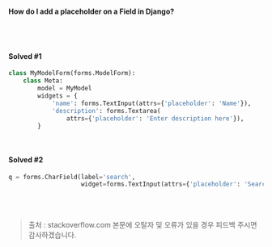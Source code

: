 #### How do I add a placeholder on a Field in Django?
<br><br>
#### Solved #1
```python
class MyModelForm(forms.ModelForm):
    class Meta:
        model = MyModel
        widgets = {
            'name': forms.TextInput(attrs={'placeholder': 'Name'}),
            'description': forms.Textarea(
                attrs={'placeholder': 'Enter description here'}),
        }
```
<br>

#### Solved #2
```python        
q = forms.CharField(label='search', 
                    widget=forms.TextInput(attrs={'placeholder': 'Search'}))
```

<br><br>
> 출처 : stackoverflow.com
> 본문에 오탈자 및 오류가 있을 경우 피드백 주시면 감사하겠습니다.